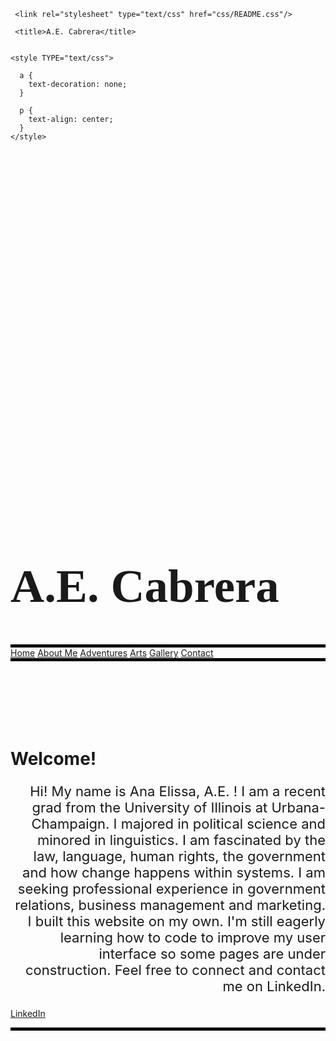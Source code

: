 
<html lang="en" class="js">


<head>

  
     <link rel="stylesheet" type="text/css" href="css/README.css"/>

     <title>A.E. Cabrera</title>

    
    <style TYPE="text/css">
     
      a {
        text-decoration: none;
      }

      p {
        text-align: center; 
      }
    </style>

</head>

<div style="background-image: url('img/megradquad.jpg'); background-position: bottom ; x-index: 500; background-position: fixed; padding-top: 550px; padding-bottom: 100px; ">

  <body>
    <h1 style="font-family:fantasy;font-size: 75px;">A.E. Cabrera</h1>
    <div id="titlebar" style="border-top: 5px solid black; border-bottom: 5px solid black;">
        <a id="homebutton" class="titlebar" href="XREADME.html">Home</a>
        <a id="aboutmebutton" class="titlebar" href="aboutme.html">About Me</a>
        <a id="adventuresbutton" class="titlebar" href="adventures.html">Adventures</a>
        <a id="blogbutton" class="titlebar" href="arts.html">Arts</a>
        <a id="gallerybutton" class="titlebar" href="gallery.html">Gallery</a>
        <a id="contactbutton" class="titlebar" href="contact.html">Contact</a> 
      </div>  
  </body>
</div>

<div>
    <h1>Welcome!</h1>
    

   <p style="font-size:22px;font;text-align:right;">Hi! My name is Ana Elissa, A.E. ! I am a recent grad from the University of Illinois at Urbana-Champaign. I majored in political science and minored in linguistics. I am fascinated by the law, language, human rights, the government and how change happens within systems. I am seeking professional experience in government relations, business management and marketing. I built this website on my own. I'm still eagerly learning how to code to improve my user interface so some pages are under construction. Feel free to connect and contact me on LinkedIn.</p>


  <a class="LI-simple-link" href='https://www.linkedin.com/in/aecabreraleon/' imgsrc="img/linkedin.png">LinkedIn</a>
     
</div>

<div style="background-image: url('img/br/newilogo.jpeg'); background-position: top; z-index: 2; background-position: fixed; padding-top: 100px; padding-bottom: 60px; border-top: 5px solid black;"> 
</div>

</html>
